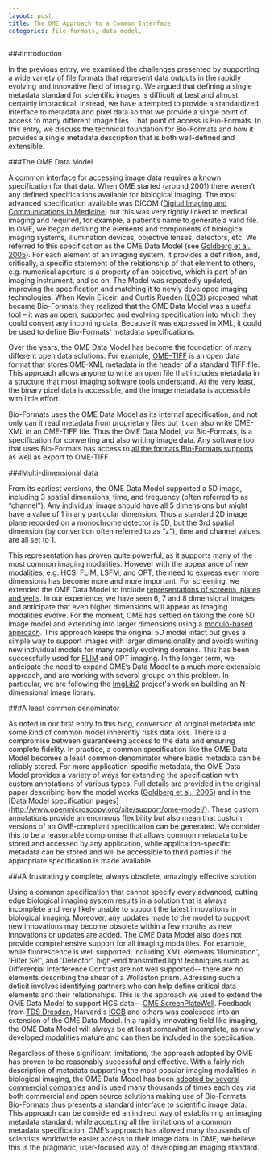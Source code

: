```yaml
---
layout: post
title: The OME Approach to a Common Interface
categories: file-formats, data-model,
---
```


###Introduction

In the previous entry, we examined the challenges presented by supporting a
wide variety of file formats that represent data outputs in the rapidly
evolving and innovative field of imaging. We argued that defining a single
metadata standard for scientific images is difficult at best and almost
certainly impractical. Instead, we have attempted to provide a standardized
interface to metadata and pixel data so that we provide a single point of
access to many different image files. That point of access is Bio-Formats. In
this entry, we discuss the technical foundation for Bio-Formats and how it
provides a single metadata description that is both well-defined and
extensible.

###The OME Data Model

A common interface for accessing image data requires a known specification for
that data. When OME started (around 2001) there weren’t any defined
specifications available for biological imaging. The most advanced
specification available was DICOM
([Digital Imaging and Communications in Medicine](http://medical.nema.org/Dicom/about-DICOM.html))
but this was very tightly linked to medical imaging and required, for
example, a patient’s name to generate a valid file. In OME, we began
defining the elements and components of biological imaging systems,
illumination devices, objective lenses, detectors, etc. We referred to this
specification as the OME Data Model (see
[Goldberg et al., 2005](http://genomebiology.com/content/6/5/R47)). For each
element of an imaging system, it provides a definition, and, critically, a
specific statement of the relationship of that element to others, e.g.
numerical aperture is a property of an objective, which is part of an imaging
instrument, and so on. The Model was repeatedly updated, improving the
specification and matching it to newly developed imaging technologies. When
Kevin Eliceiri and Curtis Rueden ([LOCI](http://loci.wisc.edu/)) proposed what became Bio-Formats they
realized that the OME Data Model was a useful tool – it was an open,
supported and evolving specification into which they could convert any
incoming data. Because it was expressed in XML, it could be used to define
Bio-Formats’ metadata specifications.

Over the years, the OME Data Model has become the foundation of many different
open data solutions. For example,
[OME–TIFF](http://www.openmicroscopy.org/site/support/ome-model/ome-tiff/) is
an open data format that stores OME-XML metadata in the header of a standard
TIFF file. This approach allows anyone to write an open file that includes
metadata in a structure that most imaging software tools understand. At the
very least, the binary pixel data is accessible, and the image metadata is
accessible with little effort.

Bio-Formats uses the OME Data Model as its internal specification, and not
only can it read metadata from proprietary files but it can also write OME-XML
in an OME-TIFF file. Thus the OME Data Model, via Bio-Formats, is a
specification for converting and also writing image data. Any software tool
that uses Bio-Formats has access to
[all the formats Bio-Formats supports](https://www.openmicroscopy.org/site/support/bio-formats/supported-formats.html)
as well as export to OME-TIFF.

###Multi-dimensional data

From its earliest versions, the OME Data Model supported a 5D image, including
3 spatial dimensions, time, and frequency (often referred to as “channel”).
Any individual image should have all 5 dimensions but might have a value of 1
in any particular dimension. Thus a standard 2D image plane recorded on a
monochrome detector is 5D, but the 3rd spatial dimension (by convention often
referred to as “z”), time and channel values are all set to 1.

This representation has proven quite powerful, as it supports many of the most
common imaging modalities. However with the appearance of new modalities, e.g.
HCS, FLIM, LSFM, and OPT, the need to express even more dimensions has become
more and more important. For screening, we extended the OME Data Model to
include [representations of screens, plates and wells](http://www.openmicroscopy.org/site/support/ome-model/developers/screen-plate-well.html).
In our experience, we have seen 6, 7 and 8 dimensional images and anticipate
that even higher dimensions will appear as imaging modalities evolve. For the
moment, OME has settled on taking the core 5D image model and extending into
larger dimensions using a
[modulo-based approach](http://www.openmicroscopy.org/site/support/ome-model/developers/6d-7d-and-8d-storage.html).
This approach keeps the original 5D model intact but gives a simple way to
support images with larger dimensionality and avoids writing new individual
models for many rapidly evolving domains. This has been successfully used for
[FLIM](https://www.openmicroscopy.org/site/products/partner/flimfit)
and OPT imaging. In the longer term, we anticipate the need to expand
OME’s Data Model to a much more extensible approach, and are working with
several groups on this problem. In particular, we are following the
[ImgLib2](http://imglib2.net) project's work on building an N-dimensional
image library.

###A least common denominator

As noted in our first entry to this blog, conversion of original metadata into
some kind of common model inherently risks data loss. There is a compromise
between guaranteeing access to the data and ensuring complete fidelity. In
practice, a common specification like the OME Data Model becomes a least
common denominator where basic metadata can be reliably stored. For more
application-specific metadata, the OME Data Model provides a variety of ways
for extending the specification with custom annotations of various types. Full
details are provided in the original paper describing how the model works
([Goldberg et al., 2005](http://genomebiology.com/content/6/5/R47)) and in the
[Data Model specification pages]
(http://www.openmicroscopy.org/site/support/ome-model/).
These custom annotations provide an enormous flexibility but also mean that
custom versions of an OME-compliant specification can be generated. We
consider this to be a reasonable compromise that allows common metadata to be
stored and accessed by any application, while application-specific metadata
can be stored and will be accessible to third parties if the appropriate
specification is made available.

###A frustratingly complete, always obsolete, amazingly effective solution

Using a common specification that cannot specify every advanced,
cutting edge biological imaging system results in a solution that is always
incomplete and very likely unable to support the latest innovations in
biological imaging. Moreover, any updates made to the model to support new
innovations may become obsolete within a few months as new innovations
or updates are added. The OME Data Model also does not provide comprehensive
support for all imaging modalities. For example, while fluorescence is well
supported, including XML elements 'Illumination', 'Filter Set', and
'Detector', high-end transmitted light techniques such as Differential
Interference Contrast are not well supported-- there are no elements
describing the shear of a Wollaston prism. Adressing such a deficit involves 
identifying partners who can help define critical data elements and their relationships. 
This is the approach we used to extend the OME Data Model to support HCS data-- [OME ScreenPlateWell](https://www.openmicroscopy.org/site/support/ome-model/developers/screen-plate-well.html). Feedback from [TDS Dresden](http://www.mpi-cbg.de/facilities/profiles/ht-tds.html), Harvard's [ICCB](http://iccb.med.harvard.edu/) and others was coalesced into an extension of the OME Data Model. In a rapidly innovating field like imaging, the OME Data Model will always be at least somewhat incomplete, as newly developed modalities mature and can then be included in the speciication. 

Regardless of these significant limitations, the approach adopted by OME has
proven to be reasonably successful and effective. With a fairly rich
description of metadata supporting the most popular imaging modalities in
biological imaging, the OME Data Model has been
[adopted by several commercial companies](http://www.openmicroscopy.org/site/support/ome-model/ome-tiff/index.html#support)
and is used many thousands of times each day via both commercial and open
source solutions making use of Bio-Formats. Bio-Formats thus presents a
standard interface to scientific image data. This approach can be considered
an indirect way of establishing an imaging metadata standard: while accepting
all the limitations of a common metadata specification, OME’s approach has
allowed many thousands of scientists worldwide easier access to their image
data. In OME, we believe this is the pragmatic, user-focused way of developing
an imaging standard.

